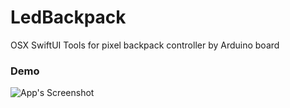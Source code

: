 # LedBackpack
OSX SwiftUI Tools for pixel backpack controller by Arduino board

### Demo

![App's Screenshot](https://github.com/ArniDexian/LedBackpackTools-OSX/blob/master/demo_screen_0.png)
